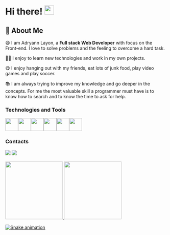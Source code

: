 # Hi there! <img src="https://media.giphy.com/media/hvRJCLFzcasrR4ia7z/giphy.gif" width="29px">

## 🚀 About Me

😄 I am Adryann Layon, a **Full stack Web Developer** with focus on the Front-end. I love to solve problems and the feeling to overcome a hard task.

👨‍💻 I enjoy to learn new technologies and work in my own projects.

😋 I enjoy hanging out with my friends, eat lots of junk food, play video games and play soccer.

📚 I am always trying to improve my knowledge and go deeper in the concepts. For me the most valuable skill a programmer must have is to know how to search
and to know the time to ask for help.

### Technologies and Tools

<img src="https://cdn.jsdelivr.net/gh/devicons/devicon/icons/git/git-original.svg" width="40" height="40"/><img src="https://cdn.jsdelivr.net/gh/devicons/devicon/icons/nodejs/nodejs-original-wordmark.svg"  width="40" height="40"/><img src="https://cdn.jsdelivr.net/gh/devicons/devicon/icons/react/react-original.svg" width="40" height="40"/><img src="https://cdn.jsdelivr.net/gh/devicons/devicon/icons/javascript/javascript-original.svg" width="40" height="40"/><img src="https://cdn.jsdelivr.net/gh/devicons/devicon/icons/docker/docker-original.svg" width="40" height="40"/><img src="https://cdn.jsdelivr.net/gh/devicons/devicon/icons/postgresql/postgresql-original.svg" width="40" height="40"/>
          
### Contacts

<div>
<a href = "mailto:adryann.layon7@gmail.com"><img src="https://img.shields.io/badge/Gmail-D14836?style=for-the-badge&logo=gmail&logoColor=white" target="_blank"></a>
<a href="https://www.linkedin.com/in/adryannlayon/" target="_blank"><img src="https://img.shields.io/badge/-LinkedIn-%230077B5?style=for-the-badge&logo=linkedin&logoColor=white" target="_blank"></a>   
</div>
 
 <br/>
 
<div>
<a href="https://github.com/Layonzera">
<img height="180em" src="https://github-readme-stats.vercel.app/api/top-langs/?username=Layonzera&layout=compact&langs_count=7&theme=dracula"/>
<img height="180em" src="https://github-readme-stats.vercel.app/api?username=Layonzera&show_icons=true&theme=dracula&include_all_commits=true&count_private=true"/>
</div>         
          
          
          
          
          
          

          
                    


![Snake animation](https://github.com/Layonzera/Layonzera/blob/output/github-contribution-grid-snake.svg)
